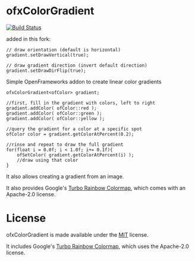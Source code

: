 # ofxColorGradient

[![Build Status](https://travis-ci.org/armadillu/ofxColorGradient.svg?branch=master)](https://travis-ci.org/armadillu/ofxColorGradient)

added in this fork:

    // draw orientation (default is horizontal)
    gradient.setDrawVertical(true);

    // draw gradient direction (invert default direction)
    gradient.setDrawDirFlip(true);
    
Simple OpenFrameworks addon to create linear color gradients 

	ofxColorGradient<ofColor> gradient;
	
	//first, fill in the gradient with colors, left to right
	gradient.addColor( ofColor::red );
	gradient.addColor( ofColor::green );
	gradient.addColor( ofColor::yellow );

	//query the gradient for a color at a specific spot
	ofColor color = gradient.getColorAtPercent(0.2);

	//rinse and repeat to draw the full gradient
	for(float i = 0.0f; i < 1.0f; i+= 0.1f){
		ofSetColor( gradient.getColorAtPercent(i) );
		//draw using that color
	}
	
It also allows creating a gradient from an image.

It also provides Google's [Turbo Rainbow Colormap](https://ai.googleblog.com/2019/08/turbo-improved-rainbow-colormap-for.html), which comes with an Apache-2.0 license.

# License

ofxColorGradient is made available under the [MIT](http://opensource.org/licenses/MIT) license.

It includes Google's [Turbo Rainbow Colormap](https://ai.googleblog.com/2019/08/turbo-improved-rainbow-colormap-for.html), which uses the Apache-2.0 license.